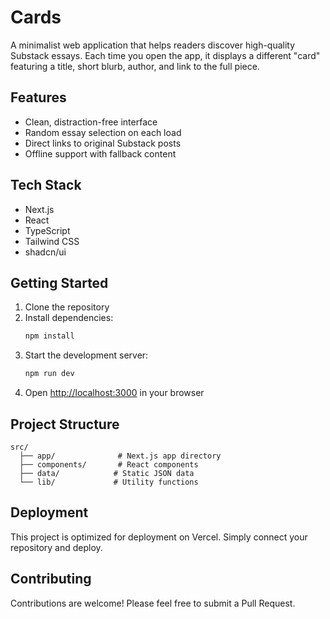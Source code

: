 # Cards

A minimalist web application that helps readers discover high-quality Substack essays. Each time you open the app, it displays a different "card" featuring a title, short blurb, author, and link to the full piece.

## Features

- Clean, distraction-free interface
- Random essay selection on each load
- Direct links to original Substack posts
- Offline support with fallback content

## Tech Stack

- Next.js
- React
- TypeScript
- Tailwind CSS
- shadcn/ui

## Getting Started

1. Clone the repository
2. Install dependencies:
   ```bash
   npm install
   ```
3. Start the development server:
   ```bash
   npm run dev
   ```
4. Open [http://localhost:3000](http://localhost:3000) in your browser

## Project Structure

```
src/
  ├── app/              # Next.js app directory
  ├── components/       # React components
  ├── data/            # Static JSON data
  └── lib/             # Utility functions
```

## Deployment

This project is optimized for deployment on Vercel. Simply connect your repository and deploy.

## Contributing

Contributions are welcome! Please feel free to submit a Pull Request.
